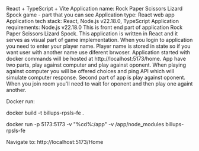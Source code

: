 React + TypeScript + Vite
Application name: Rock Paper Scissors Lizard Spock game - part that you can see Application type: React web app Application tech stack: React, Node.js v22.18.0, TypeScript Application requirements: Node.js v22.18.0 This is front end part of application Rock Paper Scissors Lizard Spock. This application is written in React and it serves as visual part of game implementation. When you login to application you need to enter your player name. Player name is stored in state so if you want user with another name use diferent brwoser. Application started with docker commands will be hosted at http://localhost:5173/home. App have two parts, play against computer and play against oponent. When playing against computer you will be offered choices and ping API which will simulate computer response. Second part of app is play against oponent. When you join room you'll need to wait for oponent and then play one againt another.

Docker run:

docker build -t billups-rpsls-fe . 

docker run -p 5173:5173 -v "%cd%:/app" -v /app/node_modules billups-rpsls-fe

Navigate to: http://localhost:5173/Home
